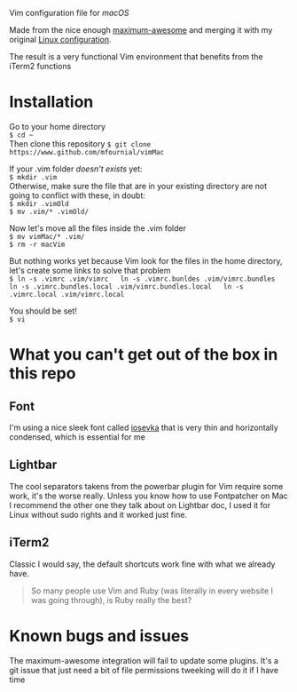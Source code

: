 Vim configuration file for *macOS*

Made from the nice enough [maximum-awesome](https://github.com/square/maximum-awesome) and merging it 
with my original [Linux configuration](https://github.com/mfournialvimLinux).

The result is a very functional Vim environment that benefits from the iTerm2 functions

# Installation
Go to your home directory  
`$ cd ~`  
Then clone this repository
`$ git clone https://www.github.com/mfournial/vimMac`  
  
If your .vim folder *doesn't exists* yet:  
`$ mkdir .vim`  
Otherwise, make sure the file that are in your existing directory are not going to conflict with these, in doubt:  
`$ mkdir .vimOld`  
`$ mv .vim/* .vimOld/`  

Now let's move all the files inside the .vim folder  
`$ mv vimMac/* .vim/`  
`$ rm -r macVim`  

But nothing works yet because Vim look for the files in the home directory, let's create some links to solve that problem  
`$ ln -s .vimrc .vim/vimrc  
ln -s .vimrc.bunldes .vim/vimrc.bundles  
ln -s .vimrc.bundles.local .vim/vimrc.bundles.local  
ln -s .vimrc.local .vim/vimrc.local`  
  
You should be set!  
`$ vi`  


# What you can't get out of the box in this repo
## Font
I'm using a nice sleek font called [iosevka](https://github.com/be5invis/Iosevka) that is very thin and
horizontally condensed, which is essential for me
## Lightbar
The cool separators takens from the powerbar plugin for Vim require some work, it's the worse really.
Unless you know how to use Fontpatcher on Mac I recommend the other one they talk about on Lightbar doc,
I used it for Linux without sudo rights and it worked just fine.
## iTerm2
Classic I would say, the default shortcuts work fine with what we already have.

> So many people use Vim and Ruby (was literally in every website I was going through), is Ruby really the best?

# Known bugs and issues
The maximum-awesome integration will fail to update some plugins. It's a git issue that just need a bit of file permissions tweeking will do it if I have time 
